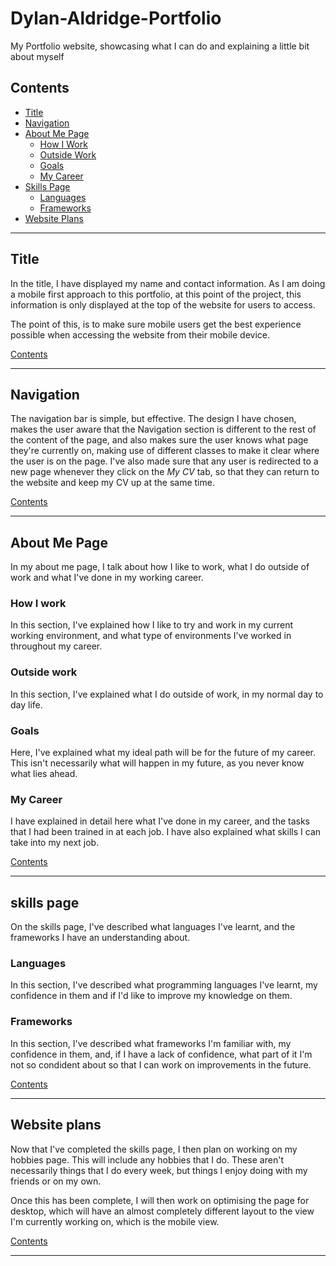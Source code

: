 # Dylan-Aldridge-Portfolio
My Portfolio website, showcasing what I can do and explaining a little bit about myself

## Contents

- [Title](#title)
- [Navigation](#navigation)
- [About Me Page](#about-me-page)
    - [How I Work](#how-i-work)
    - [Outside Work](#outside-work)
    - [Goals](#goals)
    - [My Career](#my-career)
- [Skills Page](#skills-page)
    - [Languages](#languages)
    - [Frameworks](#frameworks)
- [Website Plans](#website-plans)
--- 

## Title

In the title, I have displayed my name and contact information. As I am doing a mobile first approach to this portfolio, at this point of the project, this information is only displayed at the top of the website for users to access.

The point of this, is to make sure mobile users get the best experience possible when accessing the website from their mobile device.

[Contents](#contents)

---

## Navigation

The navigation bar is simple, but effective. The design I have chosen, makes the user aware that the Navigation section is different to the rest of the content of the page, and also makes sure the user knows what page they're currently on, making use of different classes to make it clear where the user is on the page. I've also made sure that any user is redirected to a new page whenever they click on the *My CV* tab, so that they can return to the website and keep my CV up at the same time.

[Contents](#contents)

---

## About Me Page

In my about me page, I talk about how I like to work, what I do outside of work and what I've done in my working career.

### How I work

In this section, I've explained how I like to try and work in my current working environment, and what type of environments I've worked in throughout my career.

### Outside work

In this section, I've explained what I do outside of work, in my normal day to day life.

### Goals

Here, I've explained what my ideal path will be for the future of my career. This isn't necessarily what will happen in my future, as you never know what lies ahead.

### My Career

I have explained in detail here what I've done in my career, and the tasks that I had been trained in at each job. I have also explained what skills I can take into my next job.

[Contents](#contents)

---

## skills page

On the skills page, I've described what languages I've learnt, and the frameworks I have an understanding about.

### Languages

In this section, I've described what programming languages I've learnt, my confidence in them and if I'd like to improve my knowledge on them.

### Frameworks

In this section, I've described what frameworks I'm familiar with, my confidence in them, and, if I have a lack of confidence, what part of it I'm not so condident about so that I can work on improvements in the future.

[Contents](#contents)

---

## Website plans

Now that I've completed the skills page, I then plan on working on my hobbies page. This will include any hobbies that I do. These aren't necessarily things that I do every week, but things I enjoy doing with my friends or on my own.

Once this has been complete, I will then work on optimising the page for desktop, which will have an almost completely different layout to the view I'm currently working on, which is the mobile view.

[Contents](#contents)

---